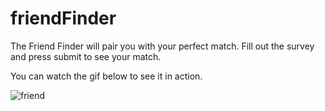 # friendFinder
The Friend Finder will pair you with your perfect match. Fill out the survey and press submit to see your match.

You can watch the gif below to see it in action.

![friend](https://user-images.githubusercontent.com/38230161/43748069-58829406-99a2-11e8-8da1-554841cd33f2.gif)
